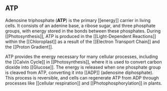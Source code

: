 ## ATP  
Adenosine triphosphate (**ATP**) is the primary [[energy]] carrier in living cells. It consists of an adenine base, a ribose sugar, and three phosphate groups, with energy stored in the bonds between these phosphates. During [[Photosynthesis]], ATP is produced in the [[Light-Dependent Reactions]] within the [[Chloroplast]] as a result of the [[Electron Transport Chain]] and the [[Proton Gradient]].  

ATP provides the energy necessary for many cellular processes, including the [[Calvin Cycle]] in [[Photosynthesis]], where it is used to convert carbon dioxide into [[Glucose]]. The energy is released when one phosphate group is cleaved from ATP, converting it into [[ADP]] (adenosine diphosphate). This process is reversible, and cells can regenerate ATP from ADP through processes like [[cellular respiration]] and [[Photophosphorylation]] in plants.  
